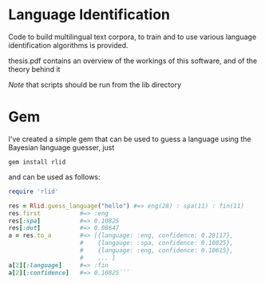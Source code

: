 Language Identification
=======================

Code to build multilingual text corpora, to train and to use various language
identification algorithms is provided.

thesis.pdf contains an overview of the workings of this software, and of the
theory behind it

*Note* that scripts should be run from the lib directory


Gem
========
I've created a simple gem that can be used to guess a language using the
Bayesian language guesser, just

    gem install rlid


and can be used as follows:

```ruby
require 'rlid'

res = Rlid.guess_language("hello") #=> eng(28) : spa(11) : fin(11)
res.first           #=> :eng
res[:spa]           #=> 0.10825
res[:dut]           #=> 0.08647
a = res.to_a        #=> [{language: :eng, confidence: 0.28117},
                    #    {langauge: :spa, confidence: 0.10825},
                    #    {language: :eng, confidence: 0.10615},
                    #    ... ]
a[2][:language]     #=> :fin
a[2][:confidence]   #=> 0.10825```



